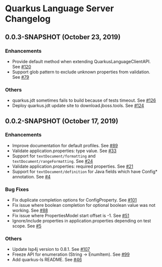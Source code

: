 # Quarkus Language Server Changelog

## 0.0.3-SNAPSHOT (October 23, 2019)

### Enhancements

 * Provide default method when extending QuarkusLanguageClientAPI. See [#120](https://github.com/redhat-developer/quarkus-ls/issues/120)
 * Support glob pattern to exclude unknown properties from validation. See [#79](https://github.com/redhat-developer/quarkus-ls/issues/79)

### Others

 * quarkus.jdt sometimes fails to build because of tests timeout. See [#126](https://github.com/redhat-developer/quarkus-ls/issues/126)
 * Deploy quarkus.jdt update site to download.jboss.tools. See [#124](https://github.com/redhat-developer/quarkus-ls/issues/124)

## 0.0.2-SNAPSHOT (October 17, 2019)

### Enhancements

 * Improve documentation for default profiles. See [#89](https://github.com/redhat-developer/quarkus-ls/issues/89)
 * Validate application.properties: type value. See [#33](https://github.com/redhat-developer/quarkus-ls/issues/33)
 * Support for `textDocument/formatting` and `textDocument/rangeFormatting`. See [#24](https://github.com/redhat-developer/quarkus-ls/issues/24)
 * Validate application.properties: required properties. See [#21](https://github.com/redhat-developer/quarkus-ls/issues/21)
 * Support for `textDocument/definition` for Java fields which have Config* annotation. See [#4](https://github.com/redhat-developer/quarkus-ls/issues/4)

### Bug Fixes

 * Fix duplicate completion options for ConfigProperty. See [#101](https://github.com/redhat-developer/quarkus-ls/issues/101)
 * Fix issue where boolean completion for optional boolean value was not working. See [#88](https://github.com/redhat-developer/quarkus-ls/issues/88)
 * Fix issue where PropertiesModel start offset is -1. See [#51](https://github.com/redhat-developer/quarkus-ls/issues/51)
 * Ignore/include properties in application.properties depending on test scope. See [#5](https://github.com/redhat-developer/quarkus-ls/issues/5)

### Others

 * Update lsp4j version to 0.8.1. See [#107](https://github.com/redhat-developer/quarkus-ls/pull/107)
 * Freeze API for enumeration (String -> EnumItem). See [#99](https://github.com/redhat-developer/quarkus-ls/issues/99)
 * Add quarkus-ls README. See [#46](https://github.com/redhat-developer/quarkus-ls/issues/46)